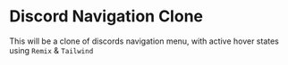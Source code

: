 # Discord Navigation Clone

This will be a clone of discords navigation menu, with active hover states using `Remix` & `Tailwind`
